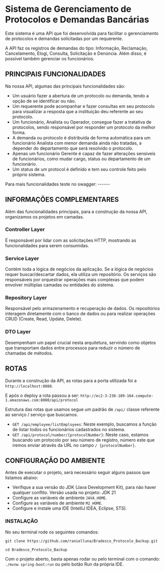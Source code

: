 # Sistema de Gerenciamento de Protocolos e Demandas Bancárias

Este sistema é uma API que foi desenvolvida para facilitar o gerenciamento de protocolos e demandas solicitadas por um requerente.

A API faz os registros de demandas do tipo: Informação, Reclamação, Cancelamento, Elogi, Consulta, Solicitação e Denúncia. Além disso, é possível também gerenciar os funcionários.


## PRINCIPAIS FUNCIONALIDADES

Na nossa API, algumas das principais funcionalidades são:

- Um usuário fazer a abertura de um protocolo ou demanda, tendo a opção de se identificar ou não.
- Um requerente pode acompanhar e fazer consultas em seu protocolo para visualizar a resposta que a instituição deu referente ao seu protocolo.
- Um funcionário, Analista ou Operador, consegue fazer a tratativa de protocolos, sendo responsável por responder um protocolo da melhor forma.
- A demanda ou protocolo é distribuída de forma automática para um funcionário Analista com menor demanda ainda não tratadas, a depender do departamento que será resolvido o protocolo.
- Apenas um funcionário Gerente é capaz de fazer alterações sensiveis de funcionários, como mudar cargo, status ou departamento de um funcionário.
- Um status de um protocol é definido e tem seu controle feito pelo próprio sistema.

Para mais funcionalidades teste no swagger: ------


## INFORMAÇÕES COMPLEMENTARES

Além das funcionalidades principais, para a construção da nossa API, organizamos os projetos em camadas.

### Controller Layer
É responsável por lidar com as solicitações HTTP, mostrando as funcionalidades para serem consumidas.

### Service Layer
Contém toda a lógica de negócios da aplicação. Se a lógica de negócios requer buscar/descartar dados, ela utiliza um repositório. Os serviços são responsáveis por orquestrar operações mais complexas que podem envolver múltiplas camadas ou entidades do sistema.

### Repository Layer
Responsável pelo armazenamento e recuperação de dados. Os repositórios interagem diretamente com o banco de dados ou para realizar operações CRUD (Create, Read, Update, Delete).

### DTO Layer
Desempenham um papel crucial nesta arquitetura, servindo como objetos que transportam dados entre processos para reduzir o número de chamadas de métodos.


## ROTAS

Durante a construção da API, as rotas para a porta utilizada foi a `http://localhost:8080`.

E após o deploy a rota passou a ser: `http://ec2-3-238-189-164.compute-1.amazonaws.com:8080/api/protocol`

Estrutura das rotas que usamos segue um padrão de `/api/` classe referente ao serviço / serviço que buscamos.

- `GET /api/employee/listEmployees`: Neste exemplo, buscamos a função de listar todos os funcionários cadastrados no sistema.
- `GET /api/protocol/number/{protocolNumber}`: Neste caso, estamos buscando um protocolo por seu número de registro, número este que iremos enviar através da URL no campo `/ {protocolNumber}`.


## CONFIGURAÇÃO DO AMBIENTE

Antes de executar o projeto, será necessário seguir alguns passos que listamos abaixo:

- Verifique a sua versão do JDK (Java Development Kit), para não haver qualquer conflito.
  Versão usada no projeto: JDK 21
- Configure as variáveis de ambiente `JAVA_HOME`.
- Configure as variáveis de ambiente `M2_HOME`.
- Configure e instale uma IDE (IntelliJ IDEA, Eclipse, STS).

### INSTALAÇÃO 

No seu terminal rode os seguintes comandos:

```
git clone https://github.com/ranielluna/Bradesco_Protocolo_Backup.git
```
```
cd Bradesco_Protocolo_Backup
```

Com o projeto aberto, basta apenas rodar ou pelo terminal com o comando: 
`./mvnw spring-boot:run` ou pelo botão Run da própria IDE.
